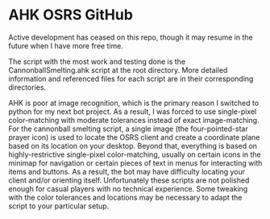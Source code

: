 # AHK OSRS GitHub

Active development has ceased on this repo, though it may resume in the future when I have more free time. 

The script with the most work and testing done is the CannonballSmelting.ahk script at the root directory.
More detailed information and referenced files for each script are in their corresponding directories.

  AHK is poor at image recognition, which is the primary reason I switched to python for my next bot project. As a result, I was forced to use single-pixel color-matching with moderate tolerances instead of exact image-matching. For the cannonball smelting script, a single image (the four-pointed-star prayer icon) is used to locate the OSRS client and create a coordinate plane based on its location on your desktop. Beyond that, everything is based on highly-restrictive single-pixel color-matching, usually on certain icons in the minimap for navigation or certain pieces of text in menus for interacting with items and buttons.
  As a result, the bot may have difficulty locating your client and/or orienting itself. Unfortunately these scripts are not polished enough for casual players with no technical experience. Some tweaking with the color tolerances and locations may be necessary to adapt the script to your particular setup.  
